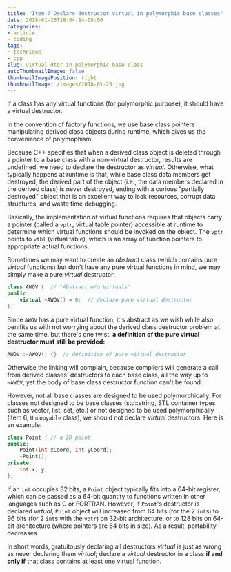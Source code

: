 ```yaml
---
title: "Item-7 Declare destructor virtual in polymorphic base classes"
date: 2018-01-25T18:04:14-05:00
categories:
- article
- coding
tags:
- technique
- cpp
slug: virtual dtor in polymorphic base class
autoThumbnailImage: false
thumbnailImagePosition: right
thumbnailImage: /images/2018-01-25.jpg
---
```


If a class has any virtual functions (for polymorphic purpose), it should have a virtual destructor.
<!--more-->

In the convention of factory functions, we use base class pointers manipulating derived class objects during runtime, which gives us the convenience of polymophism.

Because C++ specifies that when a derived class object is deleted through a pointer to a base class with a non-virtual destructor, results are undefined, we need to declare the destructor as _virtual_. Otherwise, what typically happens at runtime is that, while base class data members get destroyed, the derived part of the object (i.e., the data members declared in the derived class) is never destroyed, ending with a curious "partially destroyed" object that is an excellent way to leak resources, corrupt data structures, and waste time debugging.

Basically, the implementation of virtual functions requires that objects carry a pointer (called a `vptr`, virtual table pointer) accessible at runtime to determine which virtual functions should be invoked on the object. The `vptr` points to `vtbl` (virtual table), which is an array of function pointers to appropriate actual functions.

Sometimes we may want to create an _abstract_ class (which contains pure _virtual_ functions) but don't have any pure virtual functions in mind, we may simply make a pure _virtual_ destructor:

```cpp
class AWOV {  // "Abstract w/o Virtuals"
public:
    virtual ~AWOV() = 0;  // declare pure virtual destructor
};
```

Since `AWOV` has a pure virtual function, it's abstract as we wish while also benifits us with not worrying about the derived class destructor problem at the same time, but there's one twist: **a definition of the pure virtual destructor must still be provided:**

```cpp
AWOV::~AWOV() {}  // definition of pure virtual destructor
```

Otherwise the linking will complain, because compilers will generate a call from derived classes' destructors to each base class, all the way up to `~AWOV`, yet the body of base class destructor function can't be found.

However, not all base classes are designed to be used polymorphically. For classes not designed to be base classes (std::string, STL container types such as vector, list, set, etc.) or not designed to be used polymorphically (item 6, `Uncopyable` class), we should not declare _virtual_ destructors. Here is an example:

```cpp
class Point { // a 2D point
public:
    Point(int xCoord, int yCoord);
    ~Point();
private:
    int x, y;
};
```

If an `int` occupies 32 bits, a `Point` object typically fits into a 64-bit register, which can be passed as a 64-bit quantity to functions written in other languages such as C or FORTRAN. However, if `Point`'s destructor is declared _virtual_, `Point` object will increased from 64 bits (for the 2 `int`s) to 96 bits (for 2 `int`s with the `vptr`) on 32-bit architecture, or to 128 bits on 64-bit architecture (where pointers are 64 bits in size). As a result, portability decreases. 

In short words, gratuitously declaring all destructors _virtual_ is just as wrong as never declaring them _virtual_; declare a _virtual_ destructor in a class **if and only if** that class contains at least one virtual function.